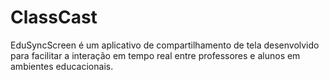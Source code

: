# ClassCast
EduSyncScreen é um aplicativo de compartilhamento de tela desenvolvido para facilitar a interação em tempo real entre professores e alunos em ambientes educacionais.

